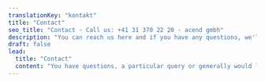 ```yaml
---
translationKey: "kontakt"
title: "Contact"
seo_title: "Contact - Call us: +41 31 370 22 20 - acend gmbh"
description: "You can reach us here and if you have any questions, we'll be happy to have a coffee or beer with you."
draft: false
lead:
  title: "Contact"
  content: "You have questions, a particular query or generally would like to get in touch? We look forward to your message."
---
```

